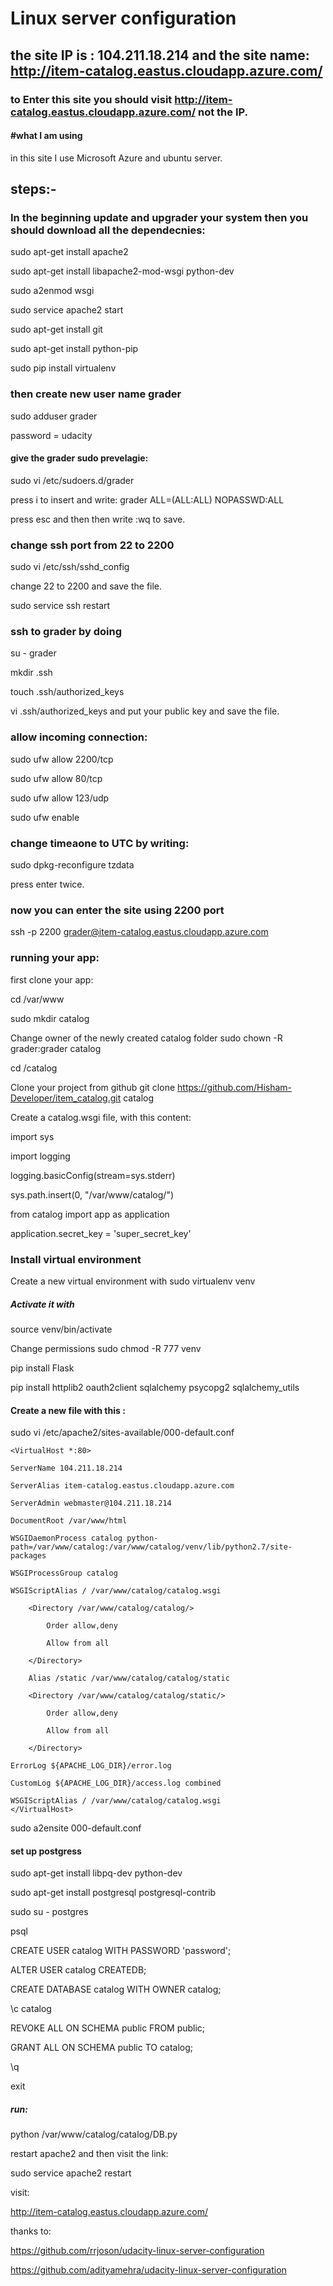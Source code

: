 #  Linux server configuration
## the site IP is : 104.211.18.214 and the site name: http://item-catalog.eastus.cloudapp.azure.com/
### to Enter this site you should visit http://item-catalog.eastus.cloudapp.azure.com/ not the IP. 
#### #what I am using 
in this site I use Microsoft Azure and ubuntu server.
## steps:-
### In the beginning update and upgrader your system then you should download all the dependecnies:
sudo apt-get install apache2 

sudo apt-get install libapache2-mod-wsgi python-dev 

sudo a2enmod wsgi 

sudo service apache2 start 

sudo apt-get install git 

sudo apt-get install python-pip 

sudo pip install virtualenv 

### then create new user name grader 
sudo adduser grader 

password = udacity 

#### give the grader sudo prevelagie:
sudo vi /etc/sudoers.d/grader 

press i to insert and write: grader ALL=(ALL:ALL) NOPASSWD:ALL 

press esc and then then write :wq to save. 

### change ssh port from 22 to 2200 
sudo vi /etc/ssh/sshd_config 

change 22 to 2200 and save the file. 

sudo service ssh restart 

### ssh to grader by doing 
su - grader 

mkdir .ssh 

touch .ssh/authorized_keys 

vi .ssh/authorized_keys and put your public key and save the file. 

### allow incoming connection: 
sudo ufw allow 2200/tcp 

sudo ufw allow 80/tcp 

sudo ufw allow 123/udp 

sudo ufw enable 

### change timeaone to UTC by writing: 
sudo dpkg-reconfigure tzdata 

press enter twice.  

### now you can enter the site using 2200 port 
ssh -p 2200 grader@item-catalog.eastus.cloudapp.azure.com 

### running your app:
first clone your app: 

cd /var/www 

sudo mkdir catalog 

Change owner of the newly created catalog folder sudo chown -R grader:grader catalog 

cd /catalog 

Clone your project from github git clone https://github.com/Hisham-Developer/item_catalog.git catalog 

Create a catalog.wsgi file, with this content: 

import sys 

import logging 

logging.basicConfig(stream=sys.stderr) 

sys.path.insert(0, "/var/www/catalog/") 

from catalog import app as application 

application.secret_key = 'super_secret_key' 

### Install virtual environment
Create a new virtual environment with sudo virtualenv venv 

##### Activate it with 

source venv/bin/activate 

Change permissions sudo chmod -R 777 venv 

pip install Flask 

pip install httplib2 oauth2client sqlalchemy psycopg2 sqlalchemy_utils 

#### Create a new file with this : 
sudo vi /etc/apache2/sites-available/000-default.conf 


	<VirtualHost *:80>  

	ServerName 104.211.18.214 
	
	ServerAlias item-catalog.eastus.cloudapp.azure.com 
	
	ServerAdmin webmaster@104.211.18.214 
	
	DocumentRoot /var/www/html 
	
	WSGIDaemonProcess catalog python-path=/var/www/catalog:/var/www/catalog/venv/lib/python2.7/site-packages 
	
	WSGIProcessGroup catalog  
	
	WSGIScriptAlias / /var/www/catalog/catalog.wsgi 
	
        <Directory /var/www/catalog/catalog/> 
	
            Order allow,deny 
	    
            Allow from all 
	    
        </Directory> 
	
        Alias /static /var/www/catalog/catalog/static 
	
        <Directory /var/www/catalog/catalog/static/> 
	
            Order allow,deny 
	    
            Allow from all 
	    
    	</Directory> 
	
	ErrorLog ${APACHE_LOG_DIR}/error.log 
	
	CustomLog ${APACHE_LOG_DIR}/access.log combined 
	
	WSGIScriptAlias / /var/www/catalog/catalog.wsgi 
	</VirtualHost> 

 sudo a2ensite 000-default.conf 
 
 #### set up postgress 
sudo apt-get install libpq-dev python-dev  

sudo apt-get install postgresql postgresql-contrib 

sudo su - postgres 

psql 

CREATE USER catalog WITH PASSWORD 'password'; 

ALTER USER catalog CREATEDB; 

CREATE DATABASE catalog WITH OWNER catalog; 

\c catalog 

REVOKE ALL ON SCHEMA public FROM public; 

GRANT ALL ON SCHEMA public TO catalog; 

\q 

exit 

##### run:
python /var/www/catalog/catalog/DB.py 

restart apache2 and then visit the link: 

sudo service apache2 restart

visit: 

http://item-catalog.eastus.cloudapp.azure.com/


thanks to: 

https://github.com/rrjoson/udacity-linux-server-configuration  


https://github.com/adityamehra/udacity-linux-server-configuration

